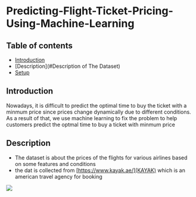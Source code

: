 # Predicting-Flight-Ticket-Pricing-Using-Machine-Learning

## Table of contents
* [Introduction](#Introduction)
* [Description](#Description of The Dataset)
* [Setup](#setup)
## Introduction 
Nowadays, it is difficult to predict the optimal time to buy the ticket with a minmum price since prices change dynamically due to different conditions. As a result of that, we use machine learning to fix the problem to help customers predict the optmal time to buy a ticket with minmum price

## Description
 * The dataset is about the prices of the flights for various airlines based on some features and conditions
 * the dat is collected from [https://www.kayak.ae/](KAYAK) which is an american travel agency for booking 

<img src = "https://i.imgur.com/cHOkO7a.png" >

